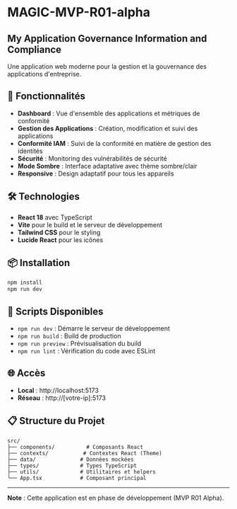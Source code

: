 # MAGIC-MVP-R01-alpha

## My Application Governance Information and Compliance

Une application web moderne pour la gestion et la gouvernance des applications d'entreprise.

## 🚀 Fonctionnalités

- **Dashboard** : Vue d'ensemble des applications et métriques de conformité
- **Gestion des Applications** : Création, modification et suivi des applications
- **Conformité IAM** : Suivi de la conformité en matière de gestion des identités
- **Sécurité** : Monitoring des vulnérabilités de sécurité
- **Mode Sombre** : Interface adaptative avec thème sombre/clair
- **Responsive** : Design adaptatif pour tous les appareils

## 🛠️ Technologies

- **React 18** avec TypeScript
- **Vite** pour le build et le serveur de développement
- **Tailwind CSS** pour le styling
- **Lucide React** pour les icônes

## 📦 Installation

```bash
npm install
npm run dev
```

## 🔧 Scripts Disponibles

- `npm run dev` : Démarre le serveur de développement
- `npm run build` : Build de production
- `npm run preview` : Prévisualisation du build
- `npm run lint` : Vérification du code avec ESLint

## 🌐 Accès

- **Local** : http://localhost:5173
- **Réseau** : http://[votre-ip]:5173

## 📋 Structure du Projet

```
src/
├── components/          # Composants React
├── contexts/           # Contextes React (Theme)
├── data/              # Données mockées
├── types/             # Types TypeScript
├── utils/             # Utilitaires et helpers
└── App.tsx            # Composant principal
```

---

**Note** : Cette application est en phase de développement (MVP R01 Alpha).